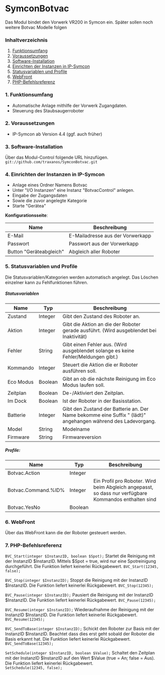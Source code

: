 # SymconBotvac
Das Modul bindet den Vorwerk VR200 in Symcon ein.
Später sollen noch weitere Botvac Modelle folgen

### Inhaltverzeichnis

1. [Funktionsumfang](#1-funktionsumfang)
2. [Voraussetzungen](#2-voraussetzungen)
3. [Software-Installation](#3-software-installation)
4. [Einrichten der Instanzen in IP-Symcon](#4-einrichten-der-instanzen-in-ip-symcon)
5. [Statusvariablen und Profile](#5-statusvariablen-und-profile)
6. [WebFront](#6-webfront)
7. [PHP-Befehlsreferenz](#7-php-befehlsreferenz)

### 1. Funktionsumfang

* Automatische Anlage mithilfe der Vorwerk Zugangdaten.
* Steuerung des Staubsaugerroboter

### 2. Voraussetzungen

- IP-Symcon ab Version 4.4 (ggf. auch früher)

### 3. Software-Installation

Über das Modul-Control folgende URL hinzufügen.  
`git://github.com/traxanos/SymconBotvac.git`  

### 4. Einrichten der Instanzen in IP-Symcon

- Anlage eines Ordner Namens Botvac
- Unter "I/O Instanzen" eine Instanz "BotvacControl" anlegen.
- Eingabe der Zugangsdaten
- Sowie die zuvor angelegte Kategorie
- Starte "Gerätea"

__Konfigurationsseite__:

Name                   | Beschreibung
---------------------- | ---------------------------------
E-Mail                 | E-Mailadresse aus der Vorwerkapp
Passwort               | Passwort aus der Vorwerkapp
Button "Geräteabgleich"| Abgleich aller Roboter

### 5. Statusvariablen und Profile

Die Statusvariablen/Kategorien werden automatisch angelegt. Das Löschen einzelner kann zu Fehlfunktionen führen.

##### Statusvariablen

Name         | Typ       | Beschreibung
------------ | --------- | ----------------
Zustand      | Integer   | Gibt den Zustand des Roboter an.
Aktion       | Integer   | Gibt die Aktion an die der Roboter gerade ausführt. (Wird ausgeblendet bei Inaktivität)
Fehler       | String    | Gibt einen Fehler aus. (Wird ausgeblendet solange es keine Fehler/Meldungen gibt.)
Kommando     | Integer   | Steuert die Aktion die er Roboter ausführen soll.
Eco Modus    | Boolean   | Gibt an ob die nächste Reinigung im Eco Modus laufen soll.
Zeitplan     | Boolean   | De-/Aktiviert den Zeitplan.
Im Dock      | Boolean   | Ist der Roboter in der Basisstation.
Batterie     | Integer   | Gibt den Zustand der Batterie an. Der Name bekomme eine Suffix " (lädt)" angehangen während des Ladevorgang.
Model        | String    | Modelname
Firmware     | String    | Firmwareversion

##### Profile:

Name                | Typ       | Beschreibung
------------------- | --------- | ----------------
Botvac.Action       | Integer   |
Botvac.Command.%ID% | Integer   | Ein Profil pro Roboter. Wird beim Abgleich angepasst, so dass nur verfügbare Kommandos enthalten sind
Botvac.YesNo        | Boolean   |

### 6. WebFront

Über das WebFront kann die der Roboter gesteuert werden.

### 7. PHP-Befehlsreferenz

`BVC_Start(integer $InstanzID, boolean $Spot);`
Startet die Reinigung mit der InstanzID $InstanzID.
Mittels $Spot = true, wird nur eine Spotreinigung durchgeführt.
Die Funktion liefert keinerlei Rückgabewert.
`BVC_Start(12345, false);`

`BVC_Stop(integer $InstanzID);`
Stoppt die Reinigung mit der InstanzID $InstanzID.
Die Funktion liefert keinerlei Rückgabewert.
`BVC_Stop(12345);`

`BVC_Pause(integer $InstanzID);`
Pausiert die Reinigung mit der InstanzID $InstanzID.
Die Funktion liefert keinerlei Rückgabewert.
`BVC_Pause(12345);`

`BVC_Resume(integer $InstanzID);`
Wiederaufnahme der Reinigung mit der InstanzID $InstanzID.
Die Funktion liefert keinerlei Rückgabewert.
`BVC_Resume(12345);`

`BVC_SendToBase(integer $InstanzID);`
Schickt den Roboter zur Basis mit der InstanzID $InstanzID.
Beachtet dass dies erst geht sobald der Roboter die Basis erkannt hat.
Die Funktion liefert keinerlei Rückgabewert.
`BVC_SendToBase(12345);`

`SetSchedule(integer $InstanzID, boolean $Value);`
Schaltet den Zeitplan mit der InstanzID $InstanzID auf den Wert $Value (true = An; false = Aus).  
Die Funktion liefert keinerlei Rückgabewert.  
`SetSchedule(12345, false);`
